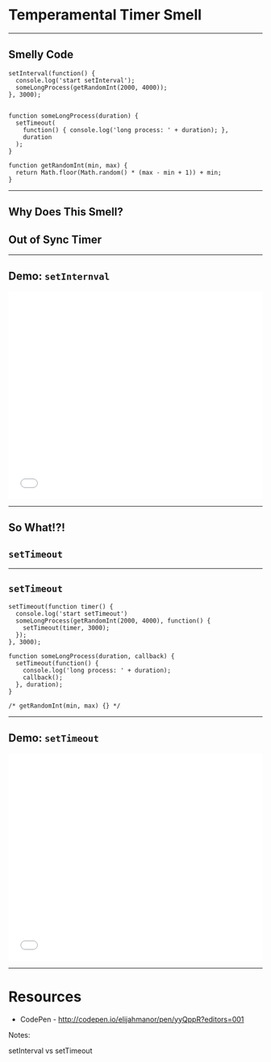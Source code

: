# Temperamental Timer Smell
<!-- .slide: data-state="statusLint statusLint--easy statusRule statusRule--none statusSkill statusSkill--junior" -->

------

## Smelly Code

```
setInterval(function() {
  console.log('start setInterval');
  someLongProcess(getRandomInt(2000, 4000));
}, 3000);


function someLongProcess(duration) {
  setTimeout(
    function() { console.log('long process: ' + duration); },
    duration
  );  
}

function getRandomInt(min, max) {
  return Math.floor(Math.random() * (max - min + 1)) + min;
}
```

------

## Why Does This Smell?

## Out of Sync Timer <!-- .element class="fragment" -->

------

## Demo: `setInternval`

<iframe height='410' scrolling='no' src='//codepen.io/elijahmanor/embed/bNQmzP/?height=410' frameborder='no' allowtransparency='true' allowfullscreen='true' style='width: 100%;'>See the Pen <a href='http://codepen.io/elijahmanor/pen/bNQmzP/'>bNQmzP</a> by Elijah Manor (<a href='http://codepen.io/elijahmanor'>@elijahmanor</a>) on <a href='http://codepen.io'>CodePen</a>.
</iframe>

------

## So What!?!

## `setTimeout` <!-- .element class="fragment" -->

------

## `setTimeout`

```
setTimeout(function timer() {
  console.log('start setTimeout')
  someLongProcess(getRandomInt(2000, 4000), function() {
    setTimeout(timer, 3000);
  });
}, 3000);

function someLongProcess(duration, callback) {
  setTimeout(function() {
    console.log('long process: ' + duration);
    callback();
  }, duration);  
}

/* getRandomInt(min, max) {} */
```

------

## Demo: `setTimeout`

<iframe height='410' scrolling='no' src='//codepen.io/elijahmanor/embed/raQQay/?height=410' frameborder='no' allowtransparency='true' allowfullscreen='true' style='width: 100%;'>See the Pen <a href='http://codepen.io/elijahmanor/pen/raQQay/'>raQQay</a> by Elijah Manor (<a href='http://codepen.io/elijahmanor'>@elijahmanor</a>) on <a href='http://codepen.io'>CodePen</a>.
</iframe>

------

# Resources

* CodePen - http://codepen.io/elijahmanor/pen/yyQppR?editors=001

Notes:

setInterval vs setTimeout
